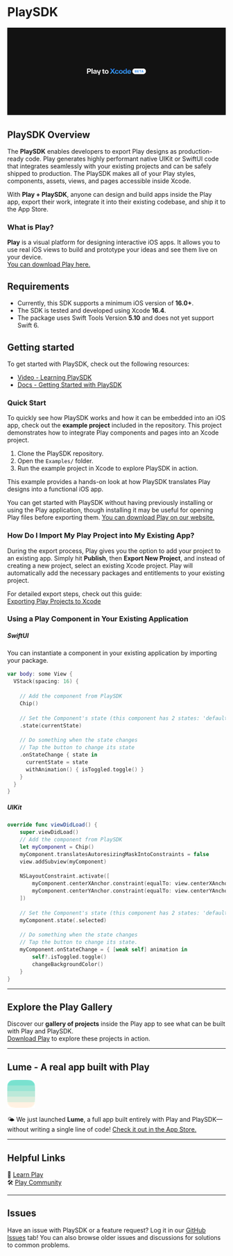 # PlaySDK
![Play hero image](playToXcode.jpg)

## PlaySDK Overview

The **PlaySDK** enables developers to export Play designs as production-ready code. Play generates highly performant native UIKit or SwiftUI code that integrates seamlessly with your existing projects and can be safely shipped to production. The PlaySDK makes all of your Play styles, components, assets, views, and pages accessible inside Xcode.  

With **Play + PlaySDK**, anyone can design and build apps inside the Play app, export their work, integrate it into their existing codebase, and ship it to the App Store.  

### What is Play?

**Play** is a visual platform for designing interactive iOS apps. It allows you to use real iOS views to build and prototype your ideas and see them live on your device.  
[You can download Play here.](https://createwithplay.com/)

## Requirements

- Currently, this SDK supports a minimum iOS version of **16.0+**.
- The SDK is tested and developed using Xcode **16.4**.
- The package uses Swift Tools Version **5.10** and does not yet support Swift 6.


## Getting started

To get started with PlaySDK, check out the following resources:

- [Video - Learning PlaySDK](https://www.youtube.com/watch?v=bj3fj1Sk7cM&themeRefresh=1)
- [Docs - Getting Started with PlaySDK](https://learn.createwithplay.com/en/articles/10751622-implementing-your-play-project-in-xcode)


### Quick Start

To quickly see how PlaySDK works and how it can be embedded into an iOS app, check out the **example project** included in the repository. This project demonstrates how to integrate Play components and pages into an Xcode project.

1. Clone the PlaySDK repository.  
2. Open the `Examples/` folder.  
3. Run the example project in Xcode to explore PlaySDK in action.  

This example provides a hands-on look at how PlaySDK translates Play designs into a functional iOS app.

You can get started with PlaySDK without having previously installing or using the Play application, though installing it may be useful for opening Play files before exporting them. [You can download Play on our website.](https://createwithplay.com/)


### How Do I Import My Play Project into My Existing App?

During the export process, Play gives you the option to add your project to an existing app. Simply hit **Publish**, then **Export New Project**, and instead of creating a new project, select an existing Xcode project. Play will automatically add the necessary packages and entitlements to your existing project.

For detailed export steps, check out this guide:  
[Exporting Play Projects to Xcode](https://learn.createwithplay.com/en/articles/10752714-play-to-xcode)


### Using a Play Component in Your Existing Application

##### SwiftUI

You can instantiate a component in your existing application by importing your package.

```swift
var body: some View {
  VStack(spacing: 16) {
    
    // Add the component from PlaySDK
    Chip()
    
    // Set the Component's state (this component has 2 states: 'defaultState' & 'selected')
    .state(currentState)
    
    // Do something when the state changes
    // Tap the button to change its state
    .onStateChange { state in
      currentState = state
      withAnimation() { isToggled.toggle() }
    }
  }
}
```

##### UIKit

```swift
override func viewDidLoad() {
    super.viewDidLoad()
    // Add the component from PlaySDK
    let myComponent = Chip()
    myComponent.translatesAutoresizingMaskIntoConstraints = false
    view.addSubview(myComponent)
    
    NSLayoutConstraint.activate([
        myComponent.centerXAnchor.constraint(equalTo: view.centerXAnchor),
        myComponent.centerYAnchor.constraint(equalTo: view.centerYAnchor)
    ])
    
    // Set the Component's state (this component has 2 states: 'defaultState' & 'selected')
    myComponent.state(.selected)
    
    // Do something when the state changes
    // Tap the button to change its state.
    myComponent.onStateChange = { [weak self] animation in
        self?.isToggled.toggle()
        changeBackgroundColor()
    }
}

```

---


## Explore the Play Gallery

Discover our **gallery of projects** inside the Play app to see what can be built with Play and PlaySDK.  
[Download Play](https://createwithplay.com/) to explore these projects in action.

---

## Lume - A real app built with Play
![Lume App Icon](lumeAppIcon.png)

🌤️ We just launched **Lume**, a full app built entirely with Play and PlaySDK—without writing a single line of code!
[Check it out in the App Store.](https://apps.apple.com/us/app/lume-gpt-weather/id6742734313)

---


## Helpful Links

📘 [Learn Play](https://learn.createwithplay.com)  
🛠 [Play Community](https://community.createwithplay.com)  

---

## Issues

Have an issue with PlaySDK or a feature request? Log it in our [GitHub Issues](https://github.com/CreateWithPlayApp/PlaySDK/issues) tab! You can also browse older issues and discussions for solutions to common problems.
